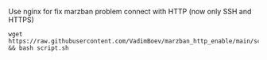 Use nginx for fix marzban problem connect with HTTP (now only SSH and HTTPS)
  
```
wget https://raw.githubusercontent.com/VadimBoev/marzban_http_enable/main/script.sh && bash script.sh
```
